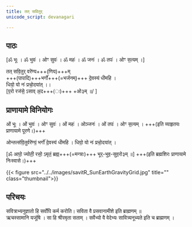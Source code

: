 ```yaml
---
title: तत् सवितुर्
unicode_script: devanagari

---
```


## पाठः
[ॐ भूः । ॐ भुवः॑ । ओꣳ सुवः॑ । ॐ महः॑ । ॐ जनः॑ । ॐ तपः॑ । ओꣳ स॒त्यम् ।]

तत् सवि॒तुर् वरे॑ण्य+++(णिय)+++म्  
+++(पापादि)+++भर्गो॑+++(=भर्जनम्)+++ दे॒वस्य॑ धीमहि ।  
धियो॒ यो नः॑ प्रचो॒दया॑त् ।।  
[प॒रो रज॑से॒ ऽसाव् अ॒द+++(ः)+++ +ओ३म् ॥/ ]

## प्राणायामे विनियोगः
ओं भूः । ओं भुवः॑ । ओꣳ सुवः॑ । ओं महः॑ । ओञ्जनः॑ । ओं तपः॑ । ओꣳ स॒त्यम् । +++(इति व्याहृतयः प्राणायामे पूरणे।)+++  

ओन्तत्स॑वि॒तुर्वरे॑ण्यं॒ भर्गो॑ दे॒वस्य॑ धीमहि । धियो॒ यो नः॑ प्रचो॒दया॑त् । 

[ॐ आपो॒ ज्योती॒ रसो॒ ऽमृतं॒ ब्रह्म॒+++(=मन्त्राः)+++ भूर्-भुव॒-सुव॒रो३म् ॥] +++(इति ब्रह्मशिरः प्राणायामे निःस्वासे।)+++

{{< figure src="../../images/savitR_SunEarthGravityGrid.jpg" title="" class="thumbnail">}}

## परिचयः
सवित्राभ्यनुज्ञातो हि सर्वोपि कर्म करोति। सविता वै प्रसवानामीशे इति ब्राह्मणम् ॥  
ऋचस्सामानि यजूंषि । सा हि श्रीरमृता सताम् । सर्वेभ्यो वै वेदेभ्यः सावित्र्यनूच्यते इति च ब्राह्मणम् ।